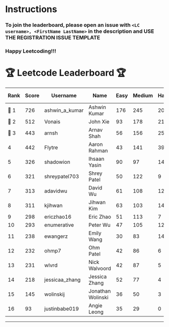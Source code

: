 # Instructions
### To join the leaderboard, please open an issue with `<LC username>, <FirstName LastName>` in the description and USE THE REGISTRATION ISSUE TEMPLATE
### Happy Leetcoding!!!


# 🏆 Leetcode Leaderboard 🏆

| Rank | Score | Username       | Name | Easy | Medium | Hard | Problems Solved |
|------|----------------|-----------------|-------------------|--------------|--------------|--------------|--------------|
| 🥇 1 | 726 | ashwin_a_kumar | Ashwin Kumar | 176 | 245 | 20 | 441 |
| 🥈 2 | 512 | Vonais | John Xie | 93 | 178 | 21 | 292 |
| 🥉 3 | 443 | arnsh | Arnav Shah | 56 | 156 | 25 | 237 |
| 4 | 442 | Flytre | Aaron Rahman | 43 | 141 | 39 | 223 |
| 5 | 326 | shadowion | Ihsaan Yasin | 90 | 97 | 14 | 201 |
| 6 | 321 | shreypatel703 | Shrey Patel | 50 | 122 | 9 | 181 |
| 7 | 313 | adavidwu | David Wu | 61 | 108 | 12 | 181 |
| 8 | 311 | kjihwan | Jihwan Kim | 63 | 103 | 14 | 180 |
| 9 | 298 | ericzhao16 | Eric Zhao | 51 | 113 | 7 | 171 |
| 10 | 293 | enumerative | Peter Wu | 47 | 105 | 12 | 164 |
| 11 | 238 | ewangerz | Emily Wang | 30 | 83 | 14 | 127 |
| 12 | 232 | ohmp7 | Ohm Patel | 42 | 86 | 6 | 134 |
| 13 | 231 | wlvrd | Nick Walvoord | 42 | 87 | 5 | 134 |
| 14 | 218 | jessicaa_zhang | Jessica Zhang | 52 | 77 | 4 | 133 |
| 15 | 145 | wolinskij | Jonathan Wolinski | 36 | 50 | 3 | 89 |
| 16 | 93 | justinbabe019 | Angie Leong | 35 | 29 | 0 | 64 |
---